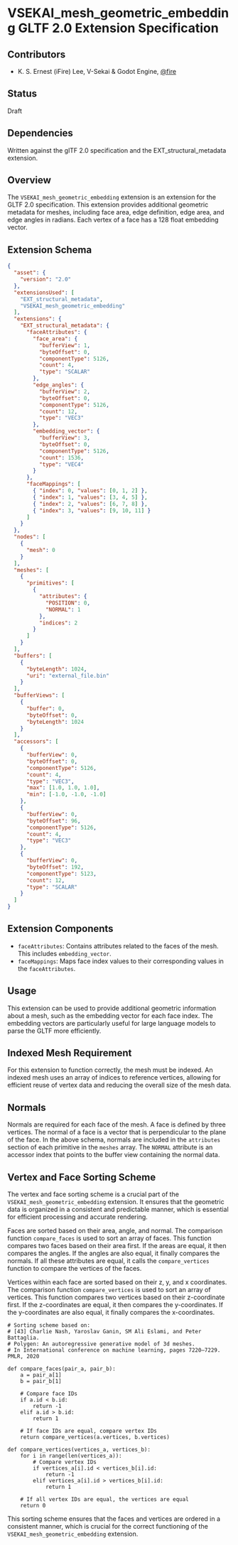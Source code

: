 # VSEKAI_mesh_geometric_embedding GLTF 2.0 Extension Specification

## Contributors

- K. S. Ernest (iFire) Lee, V-Sekai & Godot Engine, [@fire](https://github.com/fire)

## Status

Draft

## Dependencies

Written against the glTF 2.0 specification and the EXT_structural_metadata extension.

## Overview

The `VSEKAI_mesh_geometric_embedding` extension is an extension for the GLTF 2.0 specification. This extension provides additional geometric metadata for meshes, including face area, edge definition, edge area, and edge angles in radians. Each vertex of a face has a 128 float embedding vector.

## Extension Schema

```json
{
  "asset": {
    "version": "2.0"
  },
  "extensionsUsed": [
    "EXT_structural_metadata",
    "VSEKAI_mesh_geometric_embedding"
  ],
  "extensions": {
    "EXT_structural_metadata": {
      "faceAttributes": {
        "face_area": {
          "bufferView": 1,
          "byteOffset": 0,
          "componentType": 5126,
          "count": 4,
          "type": "SCALAR"
        },
        "edge_angles": {
          "bufferView": 2,
          "byteOffset": 0,
          "componentType": 5126,
          "count": 12,
          "type": "VEC3"
        },
        "embedding_vector": {
          "bufferView": 3,
          "byteOffset": 0,
          "componentType": 5126,
          "count": 1536,
          "type": "VEC4"
        }
      },
      "faceMappings": [
        { "index": 0, "values": [0, 1, 2] },
        { "index": 1, "values": [3, 4, 5] },
        { "index": 2, "values": [6, 7, 8] },
        { "index": 3, "values": [9, 10, 11] }
      ]
    }
  },
  "nodes": [
    {
      "mesh": 0
    }
  ],
  "meshes": [
    {
      "primitives": [
        {
          "attributes": {
            "POSITION": 0,
            "NORMAL": 1
          },
          "indices": 2
        }
      ]
    }
  ],
  "buffers": [
    {
      "byteLength": 1024,
      "uri": "external_file.bin"
    }
  ],
  "bufferViews": [
    {
      "buffer": 0,
      "byteOffset": 0,
      "byteLength": 1024
    }
  ],
  "accessors": [
    {
      "bufferView": 0,
      "byteOffset": 0,
      "componentType": 5126,
      "count": 4,
      "type": "VEC3",
      "max": [1.0, 1.0, 1.0],
      "min": [-1.0, -1.0, -1.0]
    },
    {
      "bufferView": 0,
      "byteOffset": 96,
      "componentType": 5126,
      "count": 4,
      "type": "VEC3"
    },
    {
      "bufferView": 0,
      "byteOffset": 192,
      "componentType": 5123,
      "count": 12,
      "type": "SCALAR"
    }
  ]
}
```

## Extension Components

- `faceAttributes`: Contains attributes related to the faces of the mesh. This includes `embedding_vector`.
- `faceMappings`: Maps face index values to their corresponding values in the `faceAttributes`.

## Usage

This extension can be used to provide additional geometric information about a mesh, such as the embedding vector for each face index. The embedding vectors are particularly useful for large language models to parse the GLTF more efficiently.

## Indexed Mesh Requirement

For this extension to function correctly, the mesh must be indexed. An indexed mesh uses an array of indices to reference vertices, allowing for efficient reuse of vertex data and reducing the overall size of the mesh data.

## Normals

Normals are required for each face of the mesh. A face is defined by three vertices. The normal of a face is a vector that is perpendicular to the plane of the face. In the above schema, normals are included in the `attributes` section of each primitive in the `meshes` array. The `NORMAL` attribute is an accessor index that points to the buffer view containing the normal data.

## Vertex and Face Sorting Scheme

The vertex and face sorting scheme is a crucial part of the `VSEKAI_mesh_geometric_embedding` extension. It ensures that the geometric data is organized in a consistent and predictable manner, which is essential for efficient processing and accurate rendering.

Faces are sorted based on their area, angle, and normal. The comparison function `compare_faces` is used to sort an array of faces. This function compares two faces based on their area first. If the areas are equal, it then compares the angles. If the angles are also equal, it finally compares the normals. If all these attributes are equal, it calls the `compare_vertices` function to compare the vertices of the faces.

Vertices within each face are sorted based on their z, y, and x coordinates. The comparison function `compare_vertices` is used to sort an array of vertices. This function compares two vertices based on their z-coordinate first. If the z-coordinates are equal, it then compares the y-coordinates. If the y-coordinates are also equal, it finally compares the x-coordinates.

```gdscript
# Sorting scheme based on:
# [43] Charlie Nash, Yaroslav Ganin, SM Ali Eslami, and Peter Battaglia. 
# Polygen: An autoregressive generative model of 3d meshes. 
# In International conference on machine learning, pages 7220–7229. PMLR, 2020

def compare_faces(pair_a, pair_b):
    a = pair_a[1]
    b = pair_b[1]

    # Compare face IDs
    if a.id < b.id:
        return -1
    elif a.id > b.id:
        return 1

    # If face IDs are equal, compare vertex IDs
    return compare_vertices(a.vertices, b.vertices)

def compare_vertices(vertices_a, vertices_b):
    for i in range(len(vertices_a)):
        # Compare vertex IDs
        if vertices_a[i].id < vertices_b[i].id:
            return -1
        elif vertices_a[i].id > vertices_b[i].id:
            return 1

    # If all vertex IDs are equal, the vertices are equal
    return 0
```

This sorting scheme ensures that the faces and vertices are ordered in a consistent manner, which is crucial for the correct functioning of the `VSEKAI_mesh_geometric_embedding` extension.